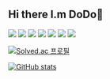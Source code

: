 ## Hi there I.m DoDo👋

![](https://img.shields.io/badge/Python-3776AB?style=for-the-badge&logo=python&logoColor=white)
![](https://img.shields.io/badge/Java-ED8B00?style=for-the-badge&logo=openjdk&logoColor=white)
![](https://img.shields.io/badge/Swift-FA7343?style=for-the-badge&logo=swift&logoColor=white)
![](https://img.shields.io/badge/Spring-6DB33F?style=for-the-badge&logo=spring&logoColor=white)
![](https://img.shields.io/badge/Amazon_AWS-232F3E?style=for-the-badge&logo=amazon-aws&logoColor=white)
![](https://img.shields.io/badge/Burger_King-D62300?style=for-the-badge&logo=BurgerKing&logoColor=white)
![](https://img.shields.io/badge/IntelliJ_IDEA-000000.svg?style=for-the-badge&logo=intellij-idea&logoColor=white)

[![Solved.ac
프로필](http://mazassumnida.wtf/api/v2/generate_badge?boj=pdy0207)](https://solved.ac/pdy0207)

[![GitHub stats](https://github-readme-stats.vercel.app/api?username=do-dop)](https://github.com/anuraghazra/github-readme-stats)
